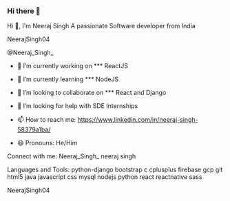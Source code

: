 ### Hi there 👋

<!--
**NeerajSingh04/NeerajSingh04** is a ✨ _special_ ✨ repository because its `README.md` (this file) appears on your GitHub profile.

Here are some ideas to get you started:



-->
Hi 👋, I'm Neeraj Singh
A passionate Software developer from India

NeerajSingh04

@Neeraj_Singh_

- 🔭 I’m currently working on *** ReactJS 

- 🌱 I’m currently learning *** NodeJS

- 👯 I’m looking to collaborate on *** React and Django

- 🤔 I’m looking for help with SDE Internships

- 📫 How to reach me: https://www.linkedin.com/in/neeraj-singh-58379a1ba/

- 😄 Pronouns: He/Him


Connect with me:
Neeraj_Singh_ neeraj singh

Languages and Tools:
python-django bootstrap c cplusplus firebase gcp git html5 java javascript css mysql nodejs python react reactnative sass

NeerajSingh04


